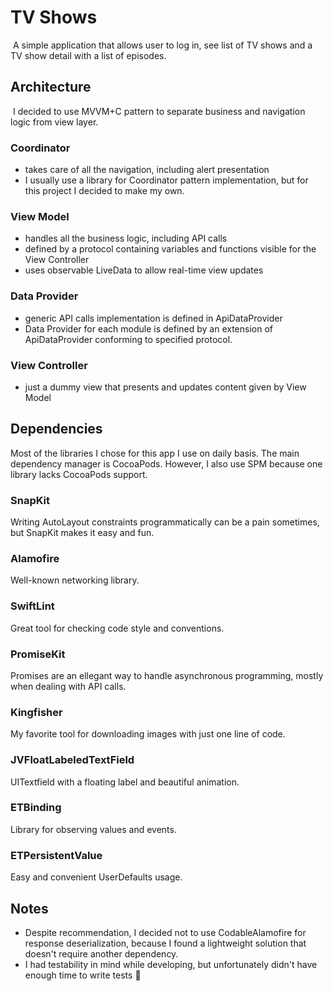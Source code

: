 # TV Shows
​
A simple application that allows user to log in, see list of TV shows and a TV show detail with a list of episodes. 
​
## Architecture
​
I decided to use MVVM+C pattern to separate business and navigation logic from view layer. 
​
### Coordinator 

 - takes care of all the navigation, including alert presentation
 - I usually use a library for Coordinator pattern implementation, but for this project I decided to make my own.
​
### View Model 

 - handles all the business logic, including API calls 
 - defined by a protocol containing variables and functions visible for the View Controller
 - uses observable LiveData to allow real-time view updates

### Data Provider

- generic API calls implementation is defined in ApiDataProvider
- Data Provider for each module is defined by an extension of ApiDataProvider conforming to specified protocol.

### View Controller

- just a dummy view that presents and updates content given by View Model 

## Dependencies 

Most of the libraries I chose for this app I use on daily basis. The main dependency manager is CocoaPods. However, I also use SPM because one library lacks CocoaPods support. 

### SnapKit

Writing AutoLayout constraints programmatically can be a pain sometimes, but SnapKit makes it easy and fun. 

### Alamofire

Well-known networking library.

### SwiftLint

Great tool for checking code style and conventions.

### PromiseKit

Promises are an ellegant way to handle asynchronous programming, mostly when dealing with API calls. 

### Kingfisher 

My favorite tool for downloading images with just one line of code.

### JVFloatLabeledTextField

UITextfield with a floating label and beautiful animation.

### ETBinding

Library for observing values and events.

### ETPersistentValue

Easy and convenient UserDefaults usage.

## Notes

- Despite recommendation, I decided not to use CodableAlamofire for response deserialization, because I found a lightweight solution that doesn't require another dependency.
- I had testability in mind while developing, but unfortunately didn't have enough time to write tests 🙁
